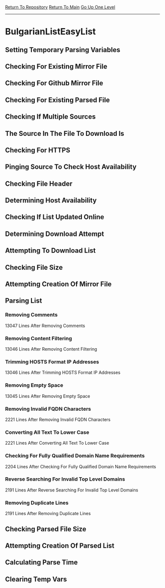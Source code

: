 [Return To Repository](https://github.com/deathbybandaid/piholeparser/)
[Return To Main](https://github.com/deathbybandaid/piholeparser/blob/master/RecentRunLogs/Mainlog.md)
[Go Up One Level](https://github.com/deathbybandaid/piholeparser/blob/master/RecentRunLogs/TopLevelScripts/30-Processing-Blacklists.md)
____________________________________
# BulgarianListEasyList
## Setting Temporary Parsing Variables
## Checking For Existing Mirror File
## Checking For Github Mirror File
## Checking For Existing Parsed File
## Checking If Multiple Sources
## The Source In The File To Download Is
## Checking For HTTPS
## Pinging Source To Check Host Availability
## Checking File Header
## Determining Host Availability
## Checking If List Updated Online
## Determining Download Attempt
## Attempting To Download List
## Checking File Size
## Attempting Creation Of Mirror File
## Parsing List
### Removing Comments
13047 Lines After Removing Comments
### Removing Content Filtering
13046 Lines After Removing Content Filtering
### Trimming HOSTS Format IP Addresses
13046 Lines After Trimming HOSTS Format IP Addresses
### Removing Empty Space
13045 Lines After Removing Empty Space
### Removing Invalid FQDN Characters
2221 Lines After Removing Invalid FQDN Characters
### Converting All Text To Lower Case
2221 Lines After Converting All Text To Lower Case
### Checking For Fully Qualified Domain Name Requirements
2204 Lines After Checking For Fully Qualified Domain Name Requirements
### Reverse Searching For Invalid Top Level Domains
2191 Lines After Reverse Searching For Invalid Top Level Domains
### Removing Duplicate Lines
2191 Lines After Removing Duplicate Lines
## Checking Parsed File Size
## Attempting Creation Of Parsed List
## Calculating Parse Time
## Clearing Temp Vars
